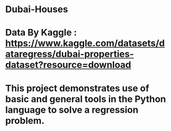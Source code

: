 # Dubai-Houses
# Data By Kaggle : https://www.kaggle.com/datasets/dataregress/dubai-properties-dataset?resource=download
# This project demonstrates use of basic and general tools in the Python language to solve a regression problem.
